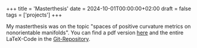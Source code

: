+++
title = 'Masterthesis'
date = 2024-10-01T00:00:00+02:00
draft = false
tags = ['projects']
+++

My masterthesis was on the topic "spaces of positive curvature metrics on nonorientable manifolds". 
You can find a pdf version [here](/masterthesis.pdf) and the entire LaTeX-Code in the [Git-Repository](https://github.com/MilanZerbin/masterthesis). 



